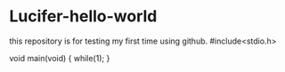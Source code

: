 # Lucifer-hello-world
this repository is for testing my first time using github.
#include<stdio.h>

void main(void)
{
  while(1);
}
